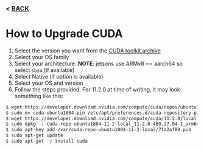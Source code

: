 ### < [BACK](README.md)
# How to Upgrade CUDA

1. Select the version you want from the [CUDA toolkit archive](https://developer.nvidia.com/cuda-toolkit-archive)
2. Select your OS family
3. Select your architecture. **NOTE**: jetsons use ARMv8 == aarch64 so select `sbsa` (if available)
4. Select Native (if option is available)
5. Select your OS and version
6. Follow the steps provided. For 11.2.0 at time of writing, it may look something like this:

```bash
$ wget https://developer.download.nvidia.com/compute/cuda/repos/ubuntu1804/sbsa/cuda-ubuntu1804.pin
$ sudo mv cuda-ubuntu1804.pin /etc/apt/preferences.d/cuda-repository-pin-600
$ wget https://developer.download.nvidia.com/compute/cuda/11.2.0/local_installers/cuda-repo-ubuntu1804-11-2-local_11.2.0-460.27.04-1_arm64.deb
$ sudo dpkg -i cuda-repo-ubuntu1804-11-2-local_11.2.0-460.27.04-1_arm64.deb
$ sudo apt-key add /var/cuda-repo-ubuntu1804-11-2-local/7fa2af80.pub
$ sudo apt-get update
$ sudo apt-get -y install cuda
```

